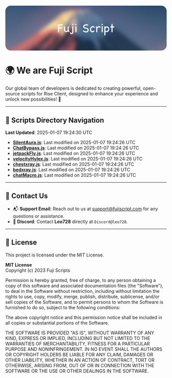 ![Banner](.github/b.webp)

# 🌍 **We are Fuji Script**

Our global team of developers is dedicated to creating powerful, open-source scripts for Rise Client, designed to enhance your experience and unlock new possibilities! 🌟

---
<!-- SCRIPTS_NAVIGATION_START -->
## 📂 **Scripts Directory Navigation**

**Last Updated**: 2025-01-07 19:24:30 UTC

- **[SilentAura.js](scripts/SilentAura.js)**: Last modified on 2025-01-07 19:24:26 UTC
- **[ChatBypass.js](scripts/ChatBypass.js)**: Last modified on 2025-01-07 19:24:26 UTC
- **[jetpackFly.js](scripts/jetpackFly.js)**: Last modified on 2025-01-07 19:24:26 UTC
- **[velocityHylex.js](scripts/velocityHylex.js)**: Last modified on 2025-01-07 19:24:26 UTC
- **[chestxray.js](scripts/chestxray.js)**: Last modified on 2025-01-07 19:24:26 UTC
- **[bedxray.js](scripts/bedxray.js)**: Last modified on 2025-01-07 19:24:26 UTC
- **[chatMacro.js](scripts/chatMacro.js)**: Last modified on 2025-01-07 19:24:26 UTC

<!-- SCRIPTS_NAVIGATION_END -->

---

## 💬 **Contact Us**  
- 📬 **Support Email**: Reach out to us at [support@fujiscript.com](mailto:support@fujiscript.com) for any questions or assistance.  
- 💬 **Discord**: Contact **Leo728** directly at `Discord@leo728`.

---

## 📜 **License**

This project is licensed under the MIT License.  

**MIT License**  
Copyright (c) 2023 Fuji Scripts  

Permission is hereby granted, free of charge, to any person obtaining a copy of this software and associated documentation files (the "Software"), to deal in the Software without restriction, including without limitation the rights to use, copy, modify, merge, publish, distribute, sublicense, and/or sell copies of the Software, and to permit persons to whom the Software is furnished to do so, subject to the following conditions:  

The above copyright notice and this permission notice shall be included in all copies or substantial portions of the Software.  

THE SOFTWARE IS PROVIDED "AS IS", WITHOUT WARRANTY OF ANY KIND, EXPRESS OR IMPLIED, INCLUDING BUT NOT LIMITED TO THE WARRANTIES OF MERCHANTABILITY, FITNESS FOR A PARTICULAR PURPOSE AND NONINFRINGEMENT. IN NO EVENT SHALL THE AUTHORS OR COPYRIGHT HOLDERS BE LIABLE FOR ANY CLAIM, DAMAGES OR OTHER LIABILITY, WHETHER IN AN ACTION OF CONTRACT, TORT OR OTHERWISE, ARISING FROM, OUT OF OR IN CONNECTION WITH THE SOFTWARE OR THE USE OR OTHER DEALINGS IN THE SOFTWARE.  
